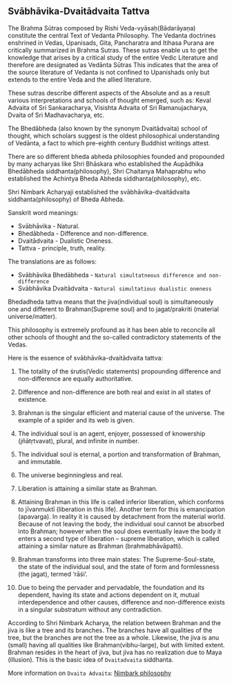 ## Svābhāvika-Dvaitādvaita Tattva

The Brahma Sūtras composed by Rishi Veda-vyāsaḥ(Bādarāyaṇa) constitute the central Text of Vedanta Philosophy. The Vedanta doctrines enshrined in Vedas, Upanisads, Gita, Pancharatra and Itihasa Purana are critically summarized in Brahma Sutras. These sutras enable us to get the knowledge that arises by a critical study of the entire Vedic Literature and therefore are designated as Vedānta Sūtras This indicates that the area of the source literature of Vedanta is not confined to Upanishads only but extends to the entire Veda and the allied literature.

These sutras describe different aspects of the Absolute and as a result various interpretations and schools of thought emerged, such as: Keval Advaita of Sri Sankaracharya, Visishta Advaita of Sri Ramanujacharya, Dvaita of Sri Madhavacharya, etc.

The Bhedābheda (also known by the synonym Dvaitādvaita) school of thought, which scholars suggest is the oldest philosophical understanding of Vedānta, a fact to which pre-eighth century Buddhist writings attest.

There are so different bheda abheda philosophies founded and propounded by many acharyas like Shri Bhāskara who established the Aupādhika Bhedābheda siddhanta(philosophy), Shri Chaitanya Mahaprabhu who established the Achintya Bheda Abheda siddhanta(philosophy), etc.

Shri Nimbark Acharyaji established the svābhāvika-dvaitādvaita siddhanta(philosophy) of Bheda Abheda. 

Sanskrit word meanings:

- Svābhāvika -  Natural.
- Bhedābheda - Difference and non-difference.
- Dvaitādvaita - Dualistic Oneness.
- Tattva - principle, truth, reality.

The translations are as follows:
- Svābhāvika Bhedābheda - `Natural simultatneous difference and non-difference` 
- Svābhāvika Dvaitādvaita - `Natural simultatious dualistic oneness`


Bhedadheda tattva means that the jiva(individual soul) is simultaneously one and different to Brahman(Supreme soul) and to jagat/prakriti (material universe/matter).

This philosophy is extremely profound as it has been able to reconcile all other schools of thought and the so-called contradictory statements of the Vedas. 

Here is the essence of svābhāvika-dvaitādvaita tattva:

1. The totality of the śrutis(Vedic statements) propounding difference and non-difference are equally authoritative.

2. Difference and non-difference are both real and exist in all states of existence.

3. Brahman is the singular efficient and material cause of the universe. The example of a spider and its web is given.

4. The individual soul is an agent, enjoyer, possessed of knowership (jñātṛtvavat), plural, and infinite in number.

5. The individual soul is eternal, a portion and transformation of Brahman, and immutable.

6. The universe beginningless and real.

7. Liberation is attaining a similar state as Brahman.

8. Attaining Brahman in this life is called inferior liberation, which conforms to jīvanmuktī (liberation in this life). Another term for this is emancipation (apavarga). In reality it is caused by detachment from the material world. Because of not leaving the body, the individual soul cannot be absorbed into Brahman; however when the soul does eventually leave the body it enters a second type of liberation – supreme liberation, which is called attaining a similar nature as Brahman (brahmabhāvāpatti).

9. Brahman transforms into three main states: The Supreme-Soul-state, the state of the individual soul, and the state of form and formlessness (the jagat), termed ‘rāśi’.

10. Due to being the pervader and pervadable, the foundation and its dependent, having its state and actions dependent on it, mutual interdependence and other causes, difference and non-difference exists in a singular substratum without any contradiction.

According to Shri Nimbark Acharya, the relation between Brahman and the jiva is like a tree and its branches. The branches have all qualities of the tree, but the branches are not the tree as a whole. Likewise, the jiva is anu (small) having all qualities like Brahman(vibhu-large), but with limited extent. Brahman resides in the heart of jiva, but jiva has no realization due to Maya (illusion). This is the basic idea of `Dvaitadvaita` siddhanta.

More information on `Dvaita Advaita`: [Nimbark philosophy](http://shrijagatgurunimbarkacharyapeeth.org/index_files/philosophy.htm)
